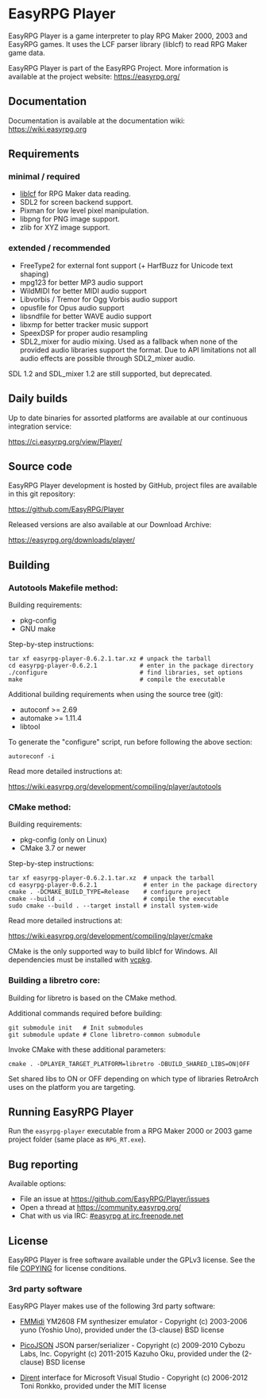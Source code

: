 # EasyRPG Player

EasyRPG Player is a game interpreter to play RPG Maker 2000, 2003 and EasyRPG
games. It uses the LCF parser library (liblcf) to read RPG Maker game data.

EasyRPG Player is part of the EasyRPG Project. More information is
available at the project website: https://easyrpg.org/


## Documentation

Documentation is available at the documentation wiki: https://wiki.easyrpg.org


## Requirements

### minimal / required

- [liblcf] for RPG Maker data reading.
- SDL2 for screen backend support.
- Pixman for low level pixel manipulation.
- libpng for PNG image support.
- zlib for XYZ image support.

### extended / recommended

- FreeType2 for external font support (+ HarfBuzz for Unicode text shaping)
- mpg123 for better MP3 audio support
- WildMIDI for better MIDI audio support
- Libvorbis / Tremor for Ogg Vorbis audio support
- opusfile for Opus audio support
- libsndfile for better WAVE audio support
- libxmp for better tracker music support
- SpeexDSP for proper audio resampling
- SDL2_mixer for audio mixing. Used as a fallback when none of the provided
  audio libraries support the format. Due to API limitations not all audio
  effects are possible through SDL2_mixer audio.

SDL 1.2 and SDL_mixer 1.2 are still supported, but deprecated.


## Daily builds

Up to date binaries for assorted platforms are available at our continuous
integration service:

https://ci.easyrpg.org/view/Player/


## Source code

EasyRPG Player development is hosted by GitHub, project files are available
in this git repository:

https://github.com/EasyRPG/Player

Released versions are also available at our Download Archive:

https://easyrpg.org/downloads/player/


## Building

### Autotools Makefile method:

Building requirements:

- pkg-config
- GNU make

Step-by-step instructions:

    tar xf easyrpg-player-0.6.2.1.tar.xz # unpack the tarball
    cd easyrpg-player-0.6.2.1            # enter in the package directory
    ./configure                          # find libraries, set options
    make                                 # compile the executable

Additional building requirements when using the source tree (git):

- autoconf >= 2.69
- automake >= 1.11.4
- libtool

To generate the "configure" script, run before following the above section:

    autoreconf -i

Read more detailed instructions at:

https://wiki.easyrpg.org/development/compiling/player/autotools


### CMake method:

Building requirements:

- pkg-config (only on Linux)
- CMake 3.7 or newer

Step-by-step instructions:

    tar xf easyrpg-player-0.6.2.1.tar.xz  # unpack the tarball
    cd easyrpg-player-0.6.2.1             # enter in the package directory
    cmake . -DCMAKE_BUILD_TYPE=Release    # configure project
    cmake --build .                       # compile the executable
    sudo cmake --build . --target install # install system-wide

Read more detailed instructions at:

https://wiki.easyrpg.org/development/compiling/player/cmake

CMake is the only supported way to build liblcf for Windows. All dependencies
must be installed with [vcpkg].

### Building a libretro core:

Building for libretro is based on the CMake method.

Additional commands required before building:

    git submodule init   # Init submodules
    git submodule update # Clone libretro-common submodule

Invoke CMake with these additional parameters:

    cmake . -DPLAYER_TARGET_PLATFORM=libretro -DBUILD_SHARED_LIBS=ON|OFF

Set shared libs to ON or OFF depending on which type of libraries RetroArch
uses on the platform you are targeting.


## Running EasyRPG Player

Run the `easyrpg-player` executable from a RPG Maker 2000 or 2003 game
project folder (same place as `RPG_RT.exe`).


## Bug reporting

Available options:

* File an issue at https://github.com/EasyRPG/Player/issues
* Open a thread at https://community.easyrpg.org/
* Chat with us via IRC: [#easyrpg at irc.freenode.net]


## License

EasyRPG Player is free software available under the GPLv3 license. See the file
[COPYING] for license conditions.


### 3rd party software

EasyRPG Player makes use of the following 3rd party software:

* [FMMidi] YM2608 FM synthesizer emulator - Copyright (c) 2003-2006 yuno
  (Yoshio Uno), provided under the (3-clause) BSD license

* [PicoJSON] JSON parser/serializer - Copyright (c) 2009-2010 Cybozu Labs, Inc.
  Copyright (c) 2011-2015 Kazuho Oku, provided under the (2-clause) BSD license

* [Dirent] interface for Microsoft Visual Studio -
  Copyright (c) 2006-2012 Toni Ronkko, provided under the MIT license

[liblcf]: https://github.com/EasyRPG/liblcf
[vcpkg]: https://github.com/Microsoft/vcpkg
[#easyrpg at irc.freenode.net]: https://kiwiirc.com/nextclient/#ircs://irc.freenode.net/#easyrpg?nick=rpgguest??
[COPYING]: COPYING
[FMMidi]: http://unhaut.x10host.com/fmmidi/
[PicoJSON]: https://github.com/kazuho/picojson
[Dirent]: https://github.com/tronkko/dirent
